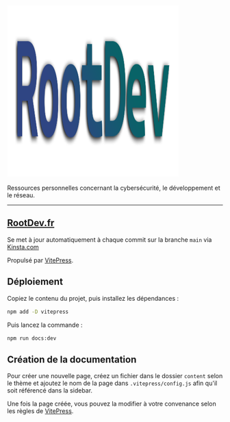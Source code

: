 <img src="/content/public/logo-texte.png" width="400" height="400">

Ressources personnelles concernant la cybersécurité, le développement et le réseau.

<hr>

## [RootDev.fr](https://www.rootdev.fr)

Se met à jour automatiquement à chaque commit sur la branche `main` via [Kinsta.com](kinsta.com)

Propulsé par [VitePress](https://github.com/vuejs/vitepress).

## Déploiement

Copiez le contenu du projet, puis installez les dépendances :

```bash
npm add -D vitepress
```

Puis lancez la commande :

```bash
npm run docs:dev
```

## Création de la documentation

Pour créer une nouvelle page, créez un fichier dans le dossier `content` selon le thème et ajoutez le nom de la page dans `.vitepress/config.js` afin qu'il soit référencé dans la sidebar.

Une fois la page créée, vous pouvez la modifier à votre convenance selon les règles de [VitePress](https://vitepress.vuejs.org/guide/markdown.html).
